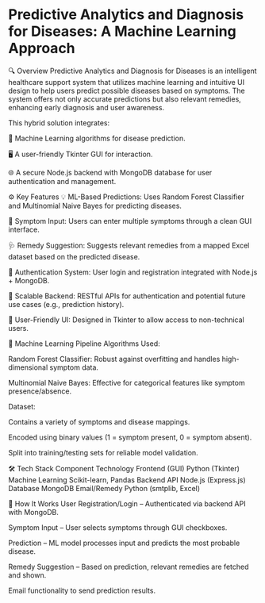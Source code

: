 # Predictive Analytics and Diagnosis for Diseases: A Machine Learning Approach
🔍 Overview
Predictive Analytics and Diagnosis for Diseases is an intelligent healthcare support system that utilizes machine learning and intuitive UI design to help users predict possible diseases based on symptoms. The system offers not only accurate predictions but also relevant remedies, enhancing early diagnosis and user awareness.

This hybrid solution integrates:

🔢 Machine Learning algorithms for disease prediction.

🖥️ A user-friendly Tkinter GUI for interaction.

🌐 A secure Node.js backend with MongoDB database for user authentication and management.

⚙️ Key Features
💡 ML-Based Predictions: Uses Random Forest Classifier and Multinomial Naive Bayes for predicting diseases.

📝 Symptom Input: Users can enter multiple symptoms through a clean GUI interface.

🩺 Remedy Suggestion: Suggests relevant remedies from a mapped Excel dataset based on the predicted disease.

🔐 Authentication System: User login and registration integrated with Node.js + MongoDB.

💬 Scalable Backend: RESTful APIs for authentication and potential future use cases (e.g., prediction history).

🎨 User-Friendly UI: Designed in Tkinter to allow access to non-technical users.

🧪 Machine Learning Pipeline
Algorithms Used:

Random Forest Classifier: Robust against overfitting and handles high-dimensional symptom data.

Multinomial Naive Bayes: Effective for categorical features like symptom presence/absence.

Dataset:

Contains a variety of symptoms and disease mappings.

Encoded using binary values (1 = symptom present, 0 = symptom absent).

Split into training/testing sets for reliable model validation.

🛠️ Tech Stack
Component	Technology
Frontend (GUI)	Python (Tkinter)
Machine Learning	Scikit-learn, Pandas
Backend API	Node.js (Express.js)
Database	MongoDB
Email/Remedy	Python (smtplib, Excel)

🚀 How It Works
User Registration/Login – Authenticated via backend API with MongoDB.

Symptom Input – User selects symptoms through GUI checkboxes.

Prediction – ML model processes input and predicts the most probable disease.

Remedy Suggestion – Based on prediction, relevant remedies are fetched and shown.

 Email functionality to send prediction results.
